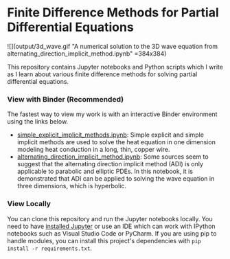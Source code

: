# Finite Difference Methods for Partial Differential Equations

![](output/3d_wave.gif "A numerical solution to the 3D wave equation from alternating_direction_implicit_method.ipynb" =384x384)

This repository contains Jupyter notebooks and Python scripts which I write as I learn about various finite difference methods for solving partial differential equations.

### View with Binder (Recommended)

The fastest way to view my work is with an interactive Binder environment using the links below.

* [simple_explicit_implicit_methods.ipynb](https://mybinder.org/v2/gl/smgill%2Ffinite-difference-methods-for-pdes/master?filepath=simple_explicit_implicit_methods.ipynb): Simple explicit and simple implicit methods are used to solve the heat equation in one dimension modeling heat conduction in a long, thin, copper wire.
* [alternating_direction_implicit_method.ipynb](https://mybinder.org/v2/gl/smgill%2Ffinite-difference-methods-for-pdes/master?filepath=alternating_direction_implicit_method.ipynb): Some sources seem to suggest that the alternating direction implicit method (ADI) is only applicable to parabolic and elliptic PDEs. In this notebook, it is demonstrated that ADI can be applied to solving the wave equation in three dimensions, which is hyperbolic.

### View Locally

You can clone this repository and run the Jupyter notebooks locally. You need to have [installed Jupyter](https://jupyter.org/install.html) or use an IDE which can work with IPython notebooks such as Visual Studio Code or PyCharm. If you are using pip to handle modules, you can install this project's dependencies with `pip install -r requirements.txt`.